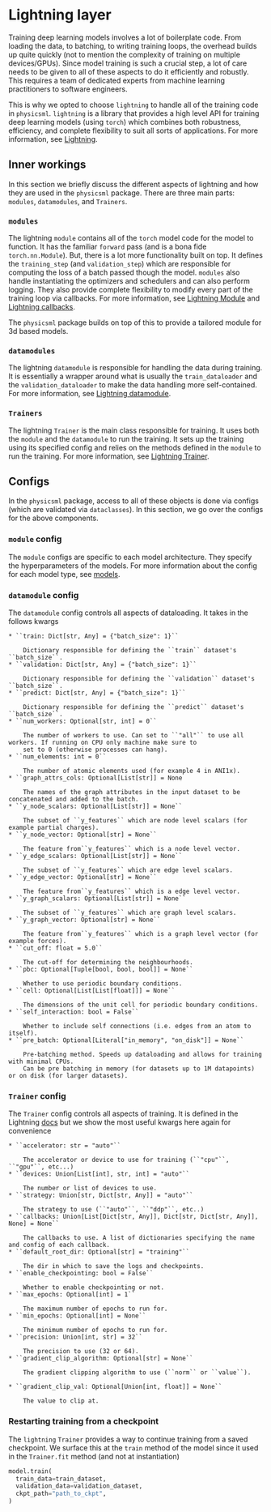 # Lightning layer

Training deep learning models involves a lot of boilerplate code. From loading the data, to batching, to writing training
loops, the overhead builds up quite quickly (not to mention the complexity of training on multiple devices/GPUs). Since
model training is such a crucial step, a lot of care needs to be given to all of these aspects to do it efficiently and robustly. This
requires a team of dedicated experts from machine learning practitioners to software engineers.

This is why we opted to choose ``lightning`` to handle all of the training code in ``physicsml``. ``lightning`` is a library that
provides a high level API for training deep learning models (using ``torch``) which combines both robustness, efficiency,
and complete flexibility to suit all sorts of applications. For more information, see [Lightning](https://lightning.ai/pytorch-lightning).

## Inner workings

In this section we briefly discuss the different aspects of lightning and how they are used in the ``physicsml`` package.
There are three main parts: ``modules``, ``datamodules``, and ``Trainers``.


### ``modules``

The lightning ``module`` contains all of the ``torch`` model code for the model to function. It has the familiar ``forward``
pass (and is a bona fide ``torch.nn.Module``). But, there is a lot more functionality built on top. It defines the ``training_step``
(and ``validation_step``) which are responsible for computing the loss of a batch passed though the model. ``modules``
also handle instantiating the optimizers and schedulers and can also perform logging. They also provide complete flexibility
to modify every part of the training loop via callbacks. For more information, see [Lightning Module](https://lightning.ai/docs/pytorch/stable/common/lightning_module.html)
and [Lightning callbacks](https://lightning.ai/docs/pytorch/stable/extensions/callbacks.html).

The ``physicsml`` package builds on top of this to provide a tailored module for 3d based models.

### ``datamodules``

The lightning ``datamodule`` is responsible for handling the data during training. It is essentially a wrapper around what is
usually the ``train_dataloader`` and the ``validation_dataloader`` to make the data handling more self-contained. For more
information, see [Lightning datamodule](https://lightning.ai/docs/pytorch/stable/data/datamodule.html).

### ``Trainers``

The lightning ``Trainer`` is the main class responsible for training. It uses both the ``module`` and the ``datamodule``
to run the training. It sets up the training using its specified config and relies on the methods defined in the ``module``
to run the training. For more information, see [Lightning Trainer](https://lightning.ai/docs/pytorch/stable/common/trainer.html).

## Configs

In the ``physicsml`` package, access to all of these objects is done via configs (which are validated via ``dataclasses``).
In this section, we go over the configs for the above components.

### ``module`` config

The ``module`` configs are specific to each model architecture. They specify the hyperparameters of the models. For more
information about the config for each model type, see [models](../models/intro.md).

### ``datamodule`` config

The ``datamodule`` config controls all aspects of dataloading. It takes in the follows kwargs

````{toggle}
* ``train: Dict[str, Any] = {"batch_size": 1}``

    Dictionary responsible for defining the ``train`` dataset's ``batch_size``.
* ``validation: Dict[str, Any] = {"batch_size": 1}``

    Dictionary responsible for defining the ``validation`` dataset's ``batch_size``.
* ``predict: Dict[str, Any] = {"batch_size": 1}``

    Dictionary responsible for defining the ``predict`` dataset's ``batch_size``.
* ``num_workers: Optional[str, int] = 0``

    The number of workers to use. Can set to ``"all"`` to use all workers. If running on CPU only machine make sure to
    set to 0 (otherwise processes can hang).
* ``num_elements: int = 0``

    The number of atomic elements used (for example 4 in ANI1x).
* ``graph_attrs_cols: Optional[List[str]] = None

    The names of the graph attributes in the input dataset to be concatenated and added to the batch.
* ``y_node_scalars: Optional[List[str]] = None``

    The subset of ``y_features`` which are node level scalars (for example partial charges).
* ``y_node_vector: Optional[str] = None``

    The feature from``y_features`` which is a node level vector.
* ``y_edge_scalars: Optional[List[str]] = None``

    The subset of ``y_features`` which are edge level scalars.
* ``y_edge_vector: Optional[str] = None``

    The feature from``y_features`` which is a edge level vector.
* ``y_graph_scalars: Optional[List[str]] = None``

    The subset of ``y_features`` which are graph level scalars.
* ``y_graph_vector: Optional[str] = None``

    The feature from``y_features`` which is a graph level vector (for example forces).
* ``cut_off: float = 5.0``

    The cut-off for determining the neighbourhoods.
* ``pbc: Optional[Tuple[bool, bool, bool]] = None``

    Whether to use periodic boundary conditions.
* ``cell: Optional[List[List[float]]] = None``

    The dimensions of the unit cell for periodic boundary conditions.
* ``self_interaction: bool = False``

    Whether to include self connections (i.e. edges from an atom to itself).
* ``pre_batch: Optional[Literal["in_memory", "on_disk"]] = None``

    Pre-batching method. Speeds up dataloading and allows for training with minimal CPUs.
    Can be pre batching in memory (for datasets up to 1M datapoints) or on disk (for larger datasets).
````

### ``Trainer`` config

The ``Trainer`` config controls all aspects of training. It is defined in the Lightning [docs](https://lightning.ai/docs/pytorch/stable/common/trainer.html#trainer-class-api)
but we show the most useful kwargs here again for convenience

````{toggle}
* ``accelerator: str = "auto"``

    The accelerator or device to use for training (``"cpu"``, ``"gpu"``, etc...)
* ``devices: Union[List[int], str, int] = "auto"``

    The number or list of devices to use.
* ``strategy: Union[str, Dict[str, Any]] = "auto"``

    The strategy to use (``"auto"``, ``"ddp"``, etc..)
* ``callbacks: Union[List[Dict[str, Any]], Dict[str, Dict[str, Any]], None] = None``

    The callbacks to use. A list of dictionaries specifying the name and config of each callback.
* ``default_root_dir: Optional[str] = "training"``

    The dir in which to save the logs and checkpoints.
* ``enable_checkpointing: bool = False``

    Whether to enable checkpointing or not.
* ``max_epochs: Optional[int] = 1``

    The maximum number of epochs to run for.
* ``min_epochs: Optional[int] = None``

    The minimum number of epochs to run for.
* ``precision: Union[int, str] = 32``

    The precision to use (32 or 64).
* ``gradient_clip_algorithm: Optional[str] = None``

    The gradient clipping algorithm to use (``norm`` or ``value``).

* ``gradient_clip_val: Optional[Union[int, float]] = None``

    The value to clip at.

````

### Restarting training from a checkpoint

The ``lightning`` ``Trainer`` provides a way to continue training from a saved checkpoint. We surface this at the ``train``
method of the model since it used in the ``Trainer.fit`` method (and not at instantiation)

```python
model.train(
  train_data=train_dataset,
  validation_data=validation_dataset,
  ckpt_path="path_to_ckpt",
)
```
